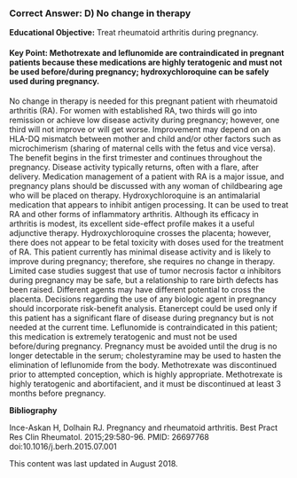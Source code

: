 
### Correct Answer: D) No change in therapy 

**Educational Objective:** Treat rheumatoid arthritis during pregnancy.

#### **Key Point:** Methotrexate and leflunomide are contraindicated in pregnant patients because these medications are highly teratogenic and must not be used before/during pregnancy; hydroxychloroquine can be safely used during pregnancy.

No change in therapy is needed for this pregnant patient with rheumatoid arthritis (RA). For women with established RA, two thirds will go into remission or achieve low disease activity during pregnancy; however, one third will not improve or will get worse. Improvement may depend on an HLA-DQ mismatch between mother and child and/or other factors such as microchimerism (sharing of maternal cells with the fetus and vice versa). The benefit begins in the first trimester and continues throughout the pregnancy. Disease activity typically returns, often with a flare, after delivery. Medication management of a patient with RA is a major issue, and pregnancy plans should be discussed with any woman of childbearing age who will be placed on therapy. Hydroxychloroquine is an antimalarial medication that appears to inhibit antigen processing. It can be used to treat RA and other forms of inflammatory arthritis. Although its efficacy in arthritis is modest, its excellent side-effect profile makes it a useful adjunctive therapy. Hydroxychloroquine crosses the placenta; however, there does not appear to be fetal toxicity with doses used for the treatment of RA. This patient currently has minimal disease activity and is likely to improve during pregnancy; therefore, she requires no change in therapy.
Limited case studies suggest that use of tumor necrosis factor α inhibitors during pregnancy may be safe, but a relationship to rare birth defects has been raised. Different agents may have different potential to cross the placenta. Decisions regarding the use of any biologic agent in pregnancy should incorporate risk-benefit analysis. Etanercept could be used only if this patient has a significant flare of disease during pregnancy but is not needed at the current time.
Leflunomide is contraindicated in this patient; this medication is extremely teratogenic and must not be used before/during pregnancy. Pregnancy must be avoided until the drug is no longer detectable in the serum; cholestyramine may be used to hasten the elimination of leflunomide from the body.
Methotrexate was discontinued prior to attempted conception, which is highly appropriate. Methotrexate is highly teratogenic and abortifacient, and it must be discontinued at least 3 months before pregnancy.

**Bibliography**

Ince-Askan H, Dolhain RJ. Pregnancy and rheumatoid arthritis. Best Pract Res Clin Rheumatol. 2015;29:580-96. PMID: 26697768 doi:10.1016/j.berh.2015.07.001

This content was last updated in August 2018.